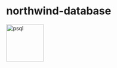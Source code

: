 # northwind-database

<img src="https://cdn.icon-icons.com/icons2/2415/PNG/512/postgresql_plain_wordmark_logo_icon_146390.png" alt="psql" style="height: 100px; width:100px;"/>
